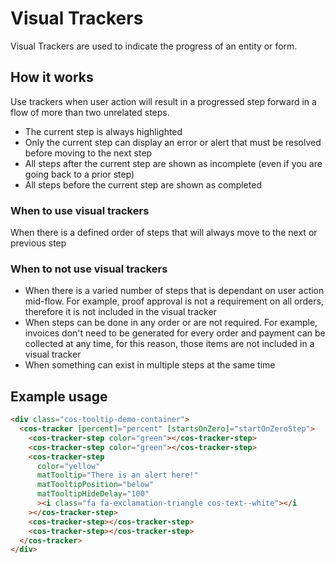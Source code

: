 # Visual Trackers

Visual Trackers are used to indicate the progress of an entity or form.

## How it works

Use trackers when user action will result in a progressed step forward in a flow of more than two unrelated steps.

- The current step is always highlighted
- Only the current step can display an error or alert that must be resolved before moving to the next step
- All steps after the current step are shown as incomplete (even if you are going back to a prior step)
- All steps before the current step are shown as completed

### When to use visual trackers

When there is a defined order of steps that will always move to the next or previous step

### When to not use visual trackers

- When there is a varied number of steps that is dependant on user action mid-flow. For example, proof approval is not a requirement on all orders, therefore it is not included in the visual tracker
- When steps can be done in any order or are not required. For example, invoices don't need to be generated for every order and payment can be collected at any time, for this reason, those items are not included in a visual tracker
- When something can exist in multiple steps at the same time

## Example usage

```html
<div class="cos-tooltip-demo-container">
  <cos-tracker [percent]="percent" [startsOnZero]="startOnZeroStep">
    <cos-tracker-step color="green"></cos-tracker-step>
    <cos-tracker-step color="green"></cos-tracker-step>
    <cos-tracker-step
      color="yellow"
      matTooltip="There is an alert here!"
      matTooltipPosition="below"
      matTooltipHideDelay="100"
      ><i class="fa fa-exclamation-triangle cos-text--white"></i
    ></cos-tracker-step>
    <cos-tracker-step></cos-tracker-step>
    <cos-tracker-step></cos-tracker-step>
  </cos-tracker>
</div>
```
